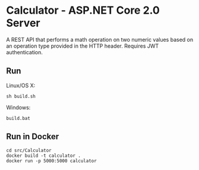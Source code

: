 # Calculator - ASP.NET Core 2.0 Server

A REST API that performs a math operation on two numeric values based on an operation type provided in the HTTP header. Requires JWT authentication.

## Run

Linux/OS X:

```
sh build.sh
```

Windows:

```
build.bat
```

## Run in Docker

```
cd src/Calculator
docker build -t calculator .
docker run -p 5000:5000 calculator
```
